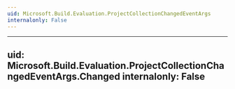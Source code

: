 ```yaml
---
uid: Microsoft.Build.Evaluation.ProjectCollectionChangedEventArgs
internalonly: False
---
```


---
uid: Microsoft.Build.Evaluation.ProjectCollectionChangedEventArgs.Changed
internalonly: False
---
